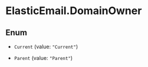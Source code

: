 # ElasticEmail.DomainOwner

## Enum


* `Current` (value: `"Current"`)

* `Parent` (value: `"Parent"`)


